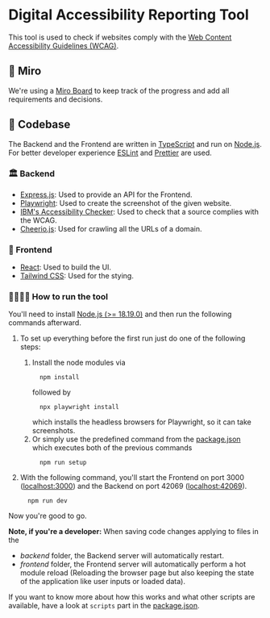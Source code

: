 # Digital Accessibility Reporting Tool

This tool is used to check if websites comply with the [Web Content Accessibility Guidelines (WCAG)](https://www.w3.org/WAI/standards-guidelines/wcag/).

## 🍾 Miro

We're using a [Miro Board](https://miro.com/app/board/uXjVKOZ4DNM=/) to keep track of the progress and add all requirements and decisions.

## 🔨 Codebase

The Backend and the Frontend are written in [TypeScript](https://www.typescriptlang.org/) and run on [Node.js](https://nodejs.org/en). For better developer experience [ESLint](https://eslint.org/) and [Prettier](https://prettier.io/) are used.

### 🏛️ Backend

- [Express.js](https://expressjs.com/de/): Used to provide an API for the Frontend.
- [Playwright](https://playwright.dev/): Used to create the screenshot of the given website.
- [IBM's Accessibility Checker](https://www.npmjs.com/package/accessibility-checker): Used to check that a source complies with the WCAG.
- [Cheerio.js](https://cheerio.js.org/): Used for crawling all the URLs of a domain.

### 🏡 Frontend

- [React](https://de.react.dev/): Used to build the UI.
- [Tailwind CSS](https://tailwindcss.com/): Used for the stying.

### 🏃🏻‍♂️‍➡️ How to run the tool

You'll need to install [Node.js (>= 18.19.0)](https://nodejs.org/en) and then run the following commands afterward.

1. To set up everything before the first run just do one of the following steps:

   1. Install the node modules via
      ```
        npm install
      ```
      followed by
      ```
        npx playwright install
      ```
      which installs the headless browsers for Playwright, so it can take screenshots.
   2. Or simply use the predefined command from the [package.json](package.json) which executes both of the previous commands
      ```
        npm run setup
      ```

2. With the following command, you'll start the Frontend on port 3000 ([localhost:3000](localhost:3000)) and the Backend on port 42069 ([localhost:42069](localhost:42069)).
   ```
     npm run dev
   ```

Now you're good to go.

**Note, if you're a developer:**
When saving code changes applying to files in the

- _backend_ folder, the Backend server will automatically restart.
- _frontend_ folder, the Frontend server will automatically perform a hot module reload (Reloading the browser page but also keeping the state of the application like user inputs or loaded data).

If you want to know more about how this works and what other scripts are available, have a look at `scripts` part in the [package.json](package.json).
